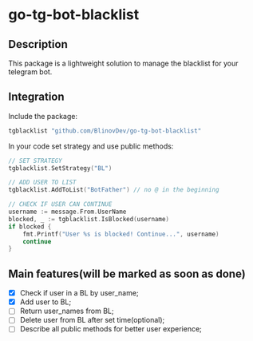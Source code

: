 # go-tg-bot-blacklist

## Description

This package is a lightweight solution to manage the blacklist for your telegram bot.

## Integration

Include the package:
```Go
tgblacklist "github.com/BlinovDev/go-tg-bot-blacklist"
```

In your code set strategy and use public methods:
```Go
// SET STRATEGY
tgblacklist.SetStrategy("BL")

// ADD USER TO LIST
tgblacklist.AddToList("BotFather") // no @ in the beginning

// CHECK IF USER CAN CONTINUE
username := message.From.UserName
blocked, _ := tgblacklist.IsBlocked(username)
if blocked {
	fmt.Printf("User %s is blocked! Continue...", username)
	continue
}
```

## Main features(will be marked as soon as done)

- [x] Check if user in a BL by user_name;
- [x] Add user to BL;
- [ ] Return user_names from BL;
- [ ] Delete user from BL after set time(optional);
- [ ] Describe all public methods for better user experience;
